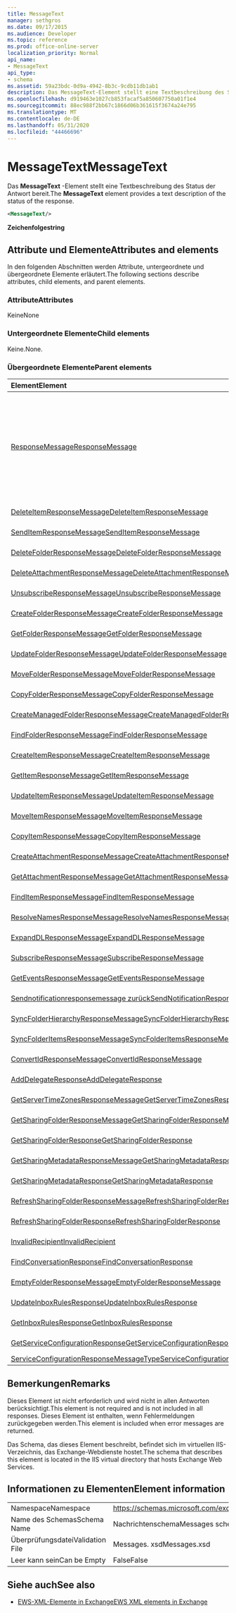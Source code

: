 ```yaml
---
title: MessageText
manager: sethgros
ms.date: 09/17/2015
ms.audience: Developer
ms.topic: reference
ms.prod: office-online-server
localization_priority: Normal
api_name:
- MessageText
api_type:
- schema
ms.assetid: 59a23bdc-0d9a-4942-8b3c-9cdb11db1ab1
description: Das MessageText-Element stellt eine Textbeschreibung des Status der Antwort bereit.
ms.openlocfilehash: d919463e1027cb853facaf5a850607750a01f1e4
ms.sourcegitcommit: 88ec988f2bb67c1866d06b361615f3674a24e795
ms.translationtype: MT
ms.contentlocale: de-DE
ms.lasthandoff: 05/31/2020
ms.locfileid: "44466696"
---
```

# <a name="messagetext"></a><span data-ttu-id="f34cf-103">MessageText</span><span class="sxs-lookup"><span data-stu-id="f34cf-103">MessageText</span></span>

<span data-ttu-id="f34cf-104">Das **MessageText** -Element stellt eine Textbeschreibung des Status der Antwort bereit.</span><span class="sxs-lookup"><span data-stu-id="f34cf-104">The **MessageText** element provides a text description of the status of the response.</span></span> 
  
```XML
<MessageText/>
```

 <span data-ttu-id="f34cf-105">**Zeichenfolge**</span><span class="sxs-lookup"><span data-stu-id="f34cf-105">**string**</span></span>
## <a name="attributes-and-elements"></a><span data-ttu-id="f34cf-106">Attribute und Elemente</span><span class="sxs-lookup"><span data-stu-id="f34cf-106">Attributes and elements</span></span>

<span data-ttu-id="f34cf-107">In den folgenden Abschnitten werden Attribute, untergeordnete und übergeordnete Elemente erläutert.</span><span class="sxs-lookup"><span data-stu-id="f34cf-107">The following sections describe attributes, child elements, and parent elements.</span></span>
  
### <a name="attributes"></a><span data-ttu-id="f34cf-108">Attribute</span><span class="sxs-lookup"><span data-stu-id="f34cf-108">Attributes</span></span>

<span data-ttu-id="f34cf-109">Keine</span><span class="sxs-lookup"><span data-stu-id="f34cf-109">None</span></span>
  
### <a name="child-elements"></a><span data-ttu-id="f34cf-110">Untergeordnete Elemente</span><span class="sxs-lookup"><span data-stu-id="f34cf-110">Child elements</span></span>

<span data-ttu-id="f34cf-111">Keine.</span><span class="sxs-lookup"><span data-stu-id="f34cf-111">None.</span></span>
  
### <a name="parent-elements"></a><span data-ttu-id="f34cf-112">Übergeordnete Elemente</span><span class="sxs-lookup"><span data-stu-id="f34cf-112">Parent elements</span></span>

|<span data-ttu-id="f34cf-113">**Element**</span><span class="sxs-lookup"><span data-stu-id="f34cf-113">**Element**</span></span>|<span data-ttu-id="f34cf-114">**Beschreibung**</span><span class="sxs-lookup"><span data-stu-id="f34cf-114">**Description**</span></span>|
|:-----|:-----|
|[<span data-ttu-id="f34cf-115">ResponseMessage</span><span class="sxs-lookup"><span data-stu-id="f34cf-115">ResponseMessage</span></span>](responsemessage.md) <br/> | <span data-ttu-id="f34cf-116">Enthält beschreibende Informationen zum Antwortstatus.</span><span class="sxs-lookup"><span data-stu-id="f34cf-116">Provides descriptive information about the response status.</span></span>  <br/> <br/> <span data-ttu-id="f34cf-117">Im folgenden sind einige der möglichen XPath-Ausdrücke für dieses Element angegeben:</span><span class="sxs-lookup"><span data-stu-id="f34cf-117">The following are some of the possible XPath expressions to this element:</span></span> <br/> <br/>  `/GetUserAvailabilityResponse/FreeBusyResponseArray/FreeBusyResponse/ResponseMessage` <br/> <br/> `/GetUserAvailabilityResponse/SuggestionsResponse/ResponseMessage` <br/><br/>  `/SetUserOofSettingsResponse/ResponseMessage` <br/><br/>  `/GetUserOofSettingsResponse/ResponseMessage` <br/> |
|[<span data-ttu-id="f34cf-118">DeleteItemResponseMessage</span><span class="sxs-lookup"><span data-stu-id="f34cf-118">DeleteItemResponseMessage</span></span>](deleteitemresponsemessage.md) <br/> |<span data-ttu-id="f34cf-119">Enthält den Status und das Ergebnis einer einzelnen DeleteItem-Anforderung.</span><span class="sxs-lookup"><span data-stu-id="f34cf-119">Contains the status and result of a single DeleteItem request.</span></span>  <br/> |
|[<span data-ttu-id="f34cf-120">SendItemResponseMessage</span><span class="sxs-lookup"><span data-stu-id="f34cf-120">SendItemResponseMessage</span></span>](senditemresponsemessage.md) <br/> |<span data-ttu-id="f34cf-121">Enthält den Status und das Ergebnis einer einzelnen SendItem-Anforderung.</span><span class="sxs-lookup"><span data-stu-id="f34cf-121">Contains the status and result of a single SendItem request.</span></span>  <br/> |
|[<span data-ttu-id="f34cf-122">DeleteFolderResponseMessage</span><span class="sxs-lookup"><span data-stu-id="f34cf-122">DeleteFolderResponseMessage</span></span>](deletefolderresponsemessage.md) <br/> |<span data-ttu-id="f34cf-123">Enthält den Status und das Ergebnis einer einzelnen DeleteFolder-Anforderung.</span><span class="sxs-lookup"><span data-stu-id="f34cf-123">Contains the status and result of a single DeleteFolder request.</span></span>  <br/> |
|[<span data-ttu-id="f34cf-124">DeleteAttachmentResponseMessage</span><span class="sxs-lookup"><span data-stu-id="f34cf-124">DeleteAttachmentResponseMessage</span></span>](deleteattachmentresponsemessage.md) <br/> |<span data-ttu-id="f34cf-125">Enthält den Status und das Ergebnis einer einzelnen DeleteAttachment--Anforderung.</span><span class="sxs-lookup"><span data-stu-id="f34cf-125">Contains the status and result of a single DeleteAttachment request.</span></span>  <br/> |
|[<span data-ttu-id="f34cf-126">UnsubscribeResponseMessage</span><span class="sxs-lookup"><span data-stu-id="f34cf-126">UnsubscribeResponseMessage</span></span>](unsubscriberesponsemessage.md) <br/> |<span data-ttu-id="f34cf-127">Enthält den Status und das Ergebnis einer einzelnen unsubscribe-Anforderung.</span><span class="sxs-lookup"><span data-stu-id="f34cf-127">Contains the status and result of a single Unsubscribe request.</span></span>  <br/> |
|[<span data-ttu-id="f34cf-128">CreateFolderResponseMessage</span><span class="sxs-lookup"><span data-stu-id="f34cf-128">CreateFolderResponseMessage</span></span>](createfolderresponsemessage.md) <br/> |<span data-ttu-id="f34cf-129">Enthält den Status und das Ergebnis einer einzelnen CreateFolder-Anforderung.</span><span class="sxs-lookup"><span data-stu-id="f34cf-129">Contains the status and result of a single CreateFolder request.</span></span>  <br/> |
|[<span data-ttu-id="f34cf-130">GetFolderResponseMessage</span><span class="sxs-lookup"><span data-stu-id="f34cf-130">GetFolderResponseMessage</span></span>](getfolderresponsemessage.md) <br/> |<span data-ttu-id="f34cf-131">Enthält den Status und das Ergebnis einer einzelnen GetFolder-Anforderung.</span><span class="sxs-lookup"><span data-stu-id="f34cf-131">Contains the status and result of a single GetFolder request.</span></span>  <br/> |
|[<span data-ttu-id="f34cf-132">UpdateFolderResponseMessage</span><span class="sxs-lookup"><span data-stu-id="f34cf-132">UpdateFolderResponseMessage</span></span>](updatefolderresponsemessage.md) <br/> |<span data-ttu-id="f34cf-133">Enthält den Status und das Ergebnis einer einzelnen UpdateFolder-Anforderung.</span><span class="sxs-lookup"><span data-stu-id="f34cf-133">Contains the status and result of a single UpdateFolder request.</span></span>  <br/> |
|[<span data-ttu-id="f34cf-134">MoveFolderResponseMessage</span><span class="sxs-lookup"><span data-stu-id="f34cf-134">MoveFolderResponseMessage</span></span>](movefolderresponsemessage.md) <br/> |<span data-ttu-id="f34cf-135">Enthält den Status und das Ergebnis einer einzelnen MoveFolder-Anforderung.</span><span class="sxs-lookup"><span data-stu-id="f34cf-135">Contains the status and result of a single MoveFolder request.</span></span>  <br/> |
|[<span data-ttu-id="f34cf-136">CopyFolderResponseMessage</span><span class="sxs-lookup"><span data-stu-id="f34cf-136">CopyFolderResponseMessage</span></span>](copyfolderresponsemessage.md) <br/> |<span data-ttu-id="f34cf-137">Enthält den Status und das Ergebnis einer einzelnen CopyFolder-Anforderung.</span><span class="sxs-lookup"><span data-stu-id="f34cf-137">Contains the status and result of a single CopyFolder request.</span></span>  <br/> |
|[<span data-ttu-id="f34cf-138">CreateManagedFolderResponseMessage</span><span class="sxs-lookup"><span data-stu-id="f34cf-138">CreateManagedFolderResponseMessage</span></span>](createmanagedfolderresponsemessage.md) <br/> |<span data-ttu-id="f34cf-139">Enthält den Status und das Ergebnis einer einzelnen CreateManagedFolder-Anforderung.</span><span class="sxs-lookup"><span data-stu-id="f34cf-139">Contains the status and result of a single CreateManagedFolder request.</span></span>  <br/> |
|[<span data-ttu-id="f34cf-140">FindFolderResponseMessage</span><span class="sxs-lookup"><span data-stu-id="f34cf-140">FindFolderResponseMessage</span></span>](findfolderresponsemessage.md) <br/> |<span data-ttu-id="f34cf-141">Enthält den Status und das Ergebnis einer einzelnen FindFolder-Anforderung.</span><span class="sxs-lookup"><span data-stu-id="f34cf-141">Contains the status and result of a single FindFolder request.</span></span>  <br/> |
|[<span data-ttu-id="f34cf-142">CreateItemResponseMessage</span><span class="sxs-lookup"><span data-stu-id="f34cf-142">CreateItemResponseMessage</span></span>](createitemresponsemessage.md) <br/> |<span data-ttu-id="f34cf-143">Enthält den Status und das Ergebnis einer einzelnen CreateItem-Anforderung.</span><span class="sxs-lookup"><span data-stu-id="f34cf-143">Contains the status and result of a single CreateItem request.</span></span>  <br/> |
|[<span data-ttu-id="f34cf-144">GetItemResponseMessage</span><span class="sxs-lookup"><span data-stu-id="f34cf-144">GetItemResponseMessage</span></span>](getitemresponsemessage.md) <br/> |<span data-ttu-id="f34cf-145">Enthält den Status und das Ergebnis einer einzelnen GetItem-Anforderung.</span><span class="sxs-lookup"><span data-stu-id="f34cf-145">Contains the status and result of a single GetItem request.</span></span>  <br/> |
|[<span data-ttu-id="f34cf-146">UpdateItemResponseMessage</span><span class="sxs-lookup"><span data-stu-id="f34cf-146">UpdateItemResponseMessage</span></span>](updateitemresponsemessage.md) <br/> |<span data-ttu-id="f34cf-147">Enthält den Status und das Ergebnis einer einzelnen UpdateItem-Anforderung.</span><span class="sxs-lookup"><span data-stu-id="f34cf-147">Contains the status and result of a single UpdateItem request.</span></span>  <br/> |
|[<span data-ttu-id="f34cf-148">MoveItemResponseMessage</span><span class="sxs-lookup"><span data-stu-id="f34cf-148">MoveItemResponseMessage</span></span>](moveitemresponsemessage.md) <br/> |<span data-ttu-id="f34cf-149">Enthält den Status und das Ergebnis einer einzelnen MoveItem-Anforderung.</span><span class="sxs-lookup"><span data-stu-id="f34cf-149">Contains the status and result of a single MoveItem request.</span></span>  <br/> |
|[<span data-ttu-id="f34cf-150">CopyItemResponseMessage</span><span class="sxs-lookup"><span data-stu-id="f34cf-150">CopyItemResponseMessage</span></span>](copyitemresponsemessage.md) <br/> |<span data-ttu-id="f34cf-151">Enthält den Status und das Ergebnis einer einzelnen CopyItem-Anforderung.</span><span class="sxs-lookup"><span data-stu-id="f34cf-151">Contains the status and result of a single CopyItem request.</span></span>  <br/> |
|[<span data-ttu-id="f34cf-152">CreateAttachmentResponseMessage</span><span class="sxs-lookup"><span data-stu-id="f34cf-152">CreateAttachmentResponseMessage</span></span>](createattachmentresponsemessage.md) <br/> |<span data-ttu-id="f34cf-153">Enthält den Status und das Ergebnis einer einzelnen CreateAttachment-Anforderung.</span><span class="sxs-lookup"><span data-stu-id="f34cf-153">Contains the status and result of a single CreateAttachment request.</span></span>  <br/> |
|[<span data-ttu-id="f34cf-154">GetAttachmentResponseMessage</span><span class="sxs-lookup"><span data-stu-id="f34cf-154">GetAttachmentResponseMessage</span></span>](getattachmentresponsemessage.md) <br/> |<span data-ttu-id="f34cf-155">Enthält den Status und das Ergebnis einer einzelnen GetAttachment-Anforderung.</span><span class="sxs-lookup"><span data-stu-id="f34cf-155">Contains the status and result of a single GetAttachment request.</span></span>  <br/> |
|[<span data-ttu-id="f34cf-156">FindItemResponseMessage</span><span class="sxs-lookup"><span data-stu-id="f34cf-156">FindItemResponseMessage</span></span>](finditemresponsemessage.md) <br/> |<span data-ttu-id="f34cf-157">Enthält den Status und das Ergebnis einer einzelnen FindItem-Anforderung.</span><span class="sxs-lookup"><span data-stu-id="f34cf-157">Contains the status and result of a single FindItem request.</span></span>  <br/> |
|[<span data-ttu-id="f34cf-158">ResolveNamesResponseMessage</span><span class="sxs-lookup"><span data-stu-id="f34cf-158">ResolveNamesResponseMessage</span></span>](resolvenamesresponsemessage.md) <br/> |<span data-ttu-id="f34cf-159">Enthält den Status und das Ergebnis einer ResolveNames-Anforderung.</span><span class="sxs-lookup"><span data-stu-id="f34cf-159">Contains the status and result of a ResolveNames request.</span></span>  <br/> |
|[<span data-ttu-id="f34cf-160">ExpandDLResponseMessage</span><span class="sxs-lookup"><span data-stu-id="f34cf-160">ExpandDLResponseMessage</span></span>](expanddlresponsemessage.md) <br/> |<span data-ttu-id="f34cf-161">Enthält den Status und das Ergebnis einer einzelnen ExpandDL-Anforderung.</span><span class="sxs-lookup"><span data-stu-id="f34cf-161">Contains the status and result of a single ExpandDL request.</span></span>  <br/> |
|[<span data-ttu-id="f34cf-162">SubscribeResponseMessage</span><span class="sxs-lookup"><span data-stu-id="f34cf-162">SubscribeResponseMessage</span></span>](subscriberesponsemessage.md) <br/> |<span data-ttu-id="f34cf-163">Enthält den Status und das Ergebnis einer einzelnen subscribe-Anforderung.</span><span class="sxs-lookup"><span data-stu-id="f34cf-163">Contains the status and result of a single Subscribe request.</span></span>  <br/> |
|[<span data-ttu-id="f34cf-164">GetEventsResponseMessage</span><span class="sxs-lookup"><span data-stu-id="f34cf-164">GetEventsResponseMessage</span></span>](geteventsresponsemessage.md) <br/> |<span data-ttu-id="f34cf-165">Enthält den Status und das Ergebnis einer einzelnen GetEvents-Anforderung.</span><span class="sxs-lookup"><span data-stu-id="f34cf-165">Contains the status and result of a single GetEvents request.</span></span>  <br/> |
|[<span data-ttu-id="f34cf-166">Sendnotificationresponsemessage zurück</span><span class="sxs-lookup"><span data-stu-id="f34cf-166">SendNotificationResponseMessage</span></span>](sendnotificationresponsemessage.md) <br/> |<span data-ttu-id="f34cf-167">Enthält den Status und das Ergebnis einer einzelnen SendNotification-Anforderung.</span><span class="sxs-lookup"><span data-stu-id="f34cf-167">Contains the status and result of a single SendNotification request.</span></span>  <br/> |
|[<span data-ttu-id="f34cf-168">SyncFolderHierarchyResponseMessage</span><span class="sxs-lookup"><span data-stu-id="f34cf-168">SyncFolderHierarchyResponseMessage</span></span>](syncfolderhierarchyresponsemessage.md) <br/> |<span data-ttu-id="f34cf-169">Enthält den Status und das Ergebnis einer SyncFolderHierarchy-Anforderung.</span><span class="sxs-lookup"><span data-stu-id="f34cf-169">Contains the status and result of a SyncFolderHierarchy request.</span></span>  <br/> |
|[<span data-ttu-id="f34cf-170">SyncFolderItemsResponseMessage</span><span class="sxs-lookup"><span data-stu-id="f34cf-170">SyncFolderItemsResponseMessage</span></span>](syncfolderitemsresponsemessage.md) <br/> |<span data-ttu-id="f34cf-171">Enthält den Status und das Ergebnis einer SyncFolderItems-Anforderung.</span><span class="sxs-lookup"><span data-stu-id="f34cf-171">Contains the status and result of a SyncFolderItems request.</span></span>  <br/> |
|[<span data-ttu-id="f34cf-172">ConvertIdResponseMessage</span><span class="sxs-lookup"><span data-stu-id="f34cf-172">ConvertIdResponseMessage</span></span>](convertidresponsemessage.md) <br/> |<span data-ttu-id="f34cf-173">Enthält den Status und das Ergebnis einer Convert-Anforderung.</span><span class="sxs-lookup"><span data-stu-id="f34cf-173">Contains the status and result of a ConvertId request.</span></span>  <br/> |
|[<span data-ttu-id="f34cf-174">AddDelegateResponse</span><span class="sxs-lookup"><span data-stu-id="f34cf-174">AddDelegateResponse</span></span>](adddelegateresponse.md) <br/> |<span data-ttu-id="f34cf-175">Enthält den Status und das Ergebnis einer AddDelegate-Anforderung.</span><span class="sxs-lookup"><span data-stu-id="f34cf-175">Contains the status and result of an AddDelegate request.</span></span>  <br/> |
|[<span data-ttu-id="f34cf-176">GetServerTimeZonesResponseMessage</span><span class="sxs-lookup"><span data-stu-id="f34cf-176">GetServerTimeZonesResponseMessage</span></span>](getservertimezonesresponsemessage.md) <br/> |<span data-ttu-id="f34cf-177">Enthält den Status und das Ergebnis einer GetServerTimeZones-Anforderung.</span><span class="sxs-lookup"><span data-stu-id="f34cf-177">Contains the status and result of a GetServerTimeZones request.</span></span>  <br/> |
|[<span data-ttu-id="f34cf-178">GetSharingFolderResponseMessage</span><span class="sxs-lookup"><span data-stu-id="f34cf-178">GetSharingFolderResponseMessage</span></span>](getsharingfolderresponsemessage.md) <br/> |<span data-ttu-id="f34cf-179">Enthält den Status und das Ergebnis einer GetSharingFolder-Anforderung.</span><span class="sxs-lookup"><span data-stu-id="f34cf-179">Contains the status and result of a GetSharingFolder request.</span></span>  <br/> |
|[<span data-ttu-id="f34cf-180">GetSharingFolderResponse</span><span class="sxs-lookup"><span data-stu-id="f34cf-180">GetSharingFolderResponse</span></span>](getsharingfolderresponse.md) <br/> |<span data-ttu-id="f34cf-181">Definiert eine Antwort auf eine GetSharingFolder-Anforderung.</span><span class="sxs-lookup"><span data-stu-id="f34cf-181">Defines a response to a GetSharingFolder request.</span></span>  <br/> |
|[<span data-ttu-id="f34cf-182">GetSharingMetadataResponseMessage</span><span class="sxs-lookup"><span data-stu-id="f34cf-182">GetSharingMetadataResponseMessage</span></span>](getsharingmetadataresponsemessage.md) <br/> |<span data-ttu-id="f34cf-183">Enthält den Status und das Ergebnis einer GetSharingMetadata-Anforderung.</span><span class="sxs-lookup"><span data-stu-id="f34cf-183">Contains the status and result of a GetSharingMetadata request.</span></span>  <br/> |
|[<span data-ttu-id="f34cf-184">GetSharingMetadataResponse</span><span class="sxs-lookup"><span data-stu-id="f34cf-184">GetSharingMetadataResponse</span></span>](getsharingmetadataresponse.md) <br/> |<span data-ttu-id="f34cf-185">Definiert eine Antwort auf eine GetSharingMetadata-Anforderung.</span><span class="sxs-lookup"><span data-stu-id="f34cf-185">Defines a response to a GetSharingMetadata request.</span></span>  <br/> |
|[<span data-ttu-id="f34cf-186">RefreshSharingFolderResponseMessage</span><span class="sxs-lookup"><span data-stu-id="f34cf-186">RefreshSharingFolderResponseMessage</span></span>](refreshsharingfolderresponsemessage.md) <br/> |<span data-ttu-id="f34cf-187">Enthält den Status und das Ergebnis einer RefreshSharingFolder-Anforderung.</span><span class="sxs-lookup"><span data-stu-id="f34cf-187">Contains the status and result of a RefreshSharingFolder request.</span></span>  <br/> |
|[<span data-ttu-id="f34cf-188">RefreshSharingFolderResponse</span><span class="sxs-lookup"><span data-stu-id="f34cf-188">RefreshSharingFolderResponse</span></span>](refreshsharingfolderresponse.md) <br/> |<span data-ttu-id="f34cf-189">Definiert eine Antwort auf eine RefreshSharingFolder-Anforderung.</span><span class="sxs-lookup"><span data-stu-id="f34cf-189">Defines a response to a RefreshSharingFolder request.</span></span>  <br/> |
|[<span data-ttu-id="f34cf-190">InvalidRecipient</span><span class="sxs-lookup"><span data-stu-id="f34cf-190">InvalidRecipient</span></span>](invalidrecipient.md) <br/> |<span data-ttu-id="f34cf-191">Stellt einen ungültigen Empfänger für eine GetSharingMetadata-Anforderung dar.</span><span class="sxs-lookup"><span data-stu-id="f34cf-191">Represents an invalid recipient for a GetSharingMetadata request.</span></span>  <br/> |
|[<span data-ttu-id="f34cf-192">FindConversationResponse</span><span class="sxs-lookup"><span data-stu-id="f34cf-192">FindConversationResponse</span></span>](findconversationresponse.md) <br/> |<span data-ttu-id="f34cf-193">Enthält den Status und die Ergebnisse einer **FindConversation** -Antwort.</span><span class="sxs-lookup"><span data-stu-id="f34cf-193">Contains the status and results of a **FindConversation** response.</span></span>  <br/> |
|[<span data-ttu-id="f34cf-194">EmptyFolderResponseMessage</span><span class="sxs-lookup"><span data-stu-id="f34cf-194">EmptyFolderResponseMessage</span></span>](emptyfolderresponsemessage.md) <br/> |<span data-ttu-id="f34cf-195">Enthält den Status und das Ergebnis einer einzelnen **EmptyFolder** -Anforderung.</span><span class="sxs-lookup"><span data-stu-id="f34cf-195">Contains the status and result of a single **EmptyFolder** request.</span></span>  <br/> |
|[<span data-ttu-id="f34cf-196">UpdateInboxRulesResponse</span><span class="sxs-lookup"><span data-stu-id="f34cf-196">UpdateInboxRulesResponse</span></span>](updateinboxrulesresponse.md) <br/> |<span data-ttu-id="f34cf-197">Enthält eine Antwort auf eine **UpdateInboxRules** -Anforderung.</span><span class="sxs-lookup"><span data-stu-id="f34cf-197">Contains a response to an **UpdateInboxRules** request.</span></span>  <br/> |
|[<span data-ttu-id="f34cf-198">GetInboxRulesResponse</span><span class="sxs-lookup"><span data-stu-id="f34cf-198">GetInboxRulesResponse</span></span>](getinboxrulesresponse.md) <br/> |<span data-ttu-id="f34cf-199">Enthält eine Antwort auf eine **GetInboxRules** -Anforderung.</span><span class="sxs-lookup"><span data-stu-id="f34cf-199">Contains a response to a **GetInboxRules** request.</span></span>  <br/> |
|[<span data-ttu-id="f34cf-200">GetServiceConfigurationResponse</span><span class="sxs-lookup"><span data-stu-id="f34cf-200">GetServiceConfigurationResponse</span></span>](getserviceconfigurationresponse.md) <br/> |<span data-ttu-id="f34cf-201">Enthält eine Antwort auf eine **GetServiceConfiguration** -Anforderung.</span><span class="sxs-lookup"><span data-stu-id="f34cf-201">Contains a response to a **GetServiceConfiguration** request.</span></span>  <br/> |
|[<span data-ttu-id="f34cf-202">ServiceConfigurationResponseMessageType</span><span class="sxs-lookup"><span data-stu-id="f34cf-202">ServiceConfigurationResponseMessageType</span></span>](serviceconfigurationresponsemessagetype.md) <br/> |<span data-ttu-id="f34cf-203">Enthält Dienst Konfigurationseinstellungen.</span><span class="sxs-lookup"><span data-stu-id="f34cf-203">Contains service configuration settings.</span></span>  <br/> |
   
## <a name="remarks"></a><span data-ttu-id="f34cf-204">Bemerkungen</span><span class="sxs-lookup"><span data-stu-id="f34cf-204">Remarks</span></span>

<span data-ttu-id="f34cf-205">Dieses Element ist nicht erforderlich und wird nicht in allen Antworten berücksichtigt.</span><span class="sxs-lookup"><span data-stu-id="f34cf-205">This element is not required and is not included in all responses.</span></span> <span data-ttu-id="f34cf-206">Dieses Element ist enthalten, wenn Fehlermeldungen zurückgegeben werden.</span><span class="sxs-lookup"><span data-stu-id="f34cf-206">This element is included when error messages are returned.</span></span> 
  
<span data-ttu-id="f34cf-207">Das Schema, das dieses Element beschreibt, befindet sich im virtuellen IIS-Verzeichnis, das Exchange-Webdienste hostet.</span><span class="sxs-lookup"><span data-stu-id="f34cf-207">The schema that describes this element is located in the IIS virtual directory that hosts Exchange Web Services.</span></span>
  
## <a name="element-information"></a><span data-ttu-id="f34cf-208">Informationen zu Elementen</span><span class="sxs-lookup"><span data-stu-id="f34cf-208">Element information</span></span>

|||
|:-----|:-----|
|<span data-ttu-id="f34cf-209">Namespace</span><span class="sxs-lookup"><span data-stu-id="f34cf-209">Namespace</span></span>  <br/> |https://schemas.microsoft.com/exchange/services/2006/messages  <br/> |
|<span data-ttu-id="f34cf-210">Name des Schemas</span><span class="sxs-lookup"><span data-stu-id="f34cf-210">Schema Name</span></span>  <br/> |<span data-ttu-id="f34cf-211">Nachrichtenschema</span><span class="sxs-lookup"><span data-stu-id="f34cf-211">Messages schema</span></span>  <br/> |
|<span data-ttu-id="f34cf-212">Überprüfungsdatei</span><span class="sxs-lookup"><span data-stu-id="f34cf-212">Validation File</span></span>  <br/> |<span data-ttu-id="f34cf-213">Messages. xsd</span><span class="sxs-lookup"><span data-stu-id="f34cf-213">Messages.xsd</span></span>  <br/> |
|<span data-ttu-id="f34cf-214">Leer kann sein</span><span class="sxs-lookup"><span data-stu-id="f34cf-214">Can be Empty</span></span>  <br/> |<span data-ttu-id="f34cf-215">False</span><span class="sxs-lookup"><span data-stu-id="f34cf-215">False</span></span>  <br/> |
   
## <a name="see-also"></a><span data-ttu-id="f34cf-216">Siehe auch</span><span class="sxs-lookup"><span data-stu-id="f34cf-216">See also</span></span>

- [<span data-ttu-id="f34cf-217">EWS-XML-Elemente in Exchange</span><span class="sxs-lookup"><span data-stu-id="f34cf-217">EWS XML elements in Exchange</span></span>](ews-xml-elements-in-exchange.md)


